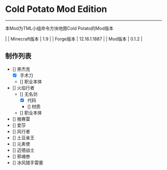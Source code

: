 # Cold Potato Mod Edition
________________________________________________
本Mod为TML小组命令方块地图Cold Potato的Mod版本

|
| Minecraft版本 | 1.9 |
| Forge版本 | 12.16.1.1887 |
| Mod版本 | 0.1.2 |

制作列表
------------
- [] 黑杰克
	- [x] 手术刀
	- [] 职业本体
- [] 火焰行者
	- [] 无名剑 
		- [x] 代码
		- [] 材质
	- [] 职业本体
- [] 猴赛雷
- [] 爱莎
- [] 风行者
- [] 土豆亲王
- [] 元素使
- [] 迈德战士
- [] 邪魂叁
- [] 冰风猎手雷塞